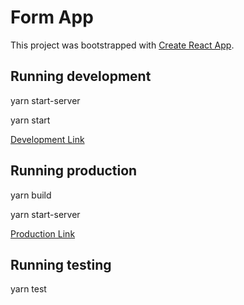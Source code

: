 # Form App

This project was bootstrapped with [Create React App](https://github.com/facebook/create-react-app).

## Running development

yarn start-server

yarn start

[Development Link](http://localhost:3000/)

## Running production

yarn build

yarn start-server

[Production Link](http://localhost:5035/)

## Running testing

yarn test
